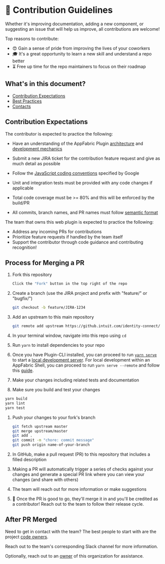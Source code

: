 # 🤝 Contribution Guidelines

Whether it's improving documentation, adding a new component, or suggesting an issue that will help us improve, all contributions are welcome!

Top reasons to contribute:

- 😍 Gain a sense of pride from improving the lives of your coworkers
- 🎓 It's a great opportunity to learn a new skill and understand a repo better
- ⏳ Free up time for the repo maintainers to focus on their roadmap

## What's in this document?

- [Contribution Expectations](#contribution-expectations)
- [Best Practices](#best-practices-for-contributing)
- [Contacts](#contacts)

## Contribution Expectations

The contributor is expected to practice the following:

- Have an understanding of the AppFabric Plugin
  [architecture](https://github.intuit.com/pages/UX-Infra/UX-Infra-Docs/#/Appfabric/Web/concepts)
  and
  [development mechanics](https://github.intuit.com/pages/UX-Infra/UX-Infra-Docs/#/Appfabric/Web/plugin-dev/local_plugin_development)

- Submit a new JIRA ticket for the contribution feature request and give as much detail as possible

- Follow the [JavaScript coding conventions](https://google.github.io/styleguide/jsguide.html)
  specified by Google

- Unit and integration tests must be provided with any code changes if applicable

- Total code coverage must be >= 80% and this will be enforced by the build/PR
- All commits, branch names, and PR names must follow
  [semantic format](https://github.com/semantic-release/semantic-release)

The team that owns this web plugin is expected to practice the following:

- Address any incoming PRs for contributions
- Prioritize feature requests if handled by the team itself
- Support the contributor through code guidance and contributing recognition!

## Process for Merging a PR

1. Fork this repository

   ```sh
   Click the "Fork" button in the top right of the repo
   ```

1. Create a branch (use the JIRA project and prefix with "feature/" or "bugfix/")

   ```sh
   git checkout -b feature/JIRA-1234
   ```

1. Add an upstream to this main repository

   ```sh
   git remote add upstream https://github.intuit.com/identity-connect/partner-cert-dashboard.git
   ```

1. In your terminal window, navigate into this repo using `cd`
1. Run `yarn` to install dependencies to your repo
1. Once you have Plugin-CLI installed, you can proceed to run
   [`yarn serve`](https://github.intuit.com/pages/UX-Infra/plugin-cli/#/README?id=plugin-cli-serve)
   to start a
   [local development server](https://github.intuit.com/pages/UX-Infra/UX-Infra-Docs/#/Appfabric/Web/plugin-dev/local_plugin_development?id=run-your-plugin-using-the-local-development-server).
   For local development within an AppFabric Shell, you can proceed to run `yarn serve --remote` and
   follow this
   [guide](https://github.intuit.com/pages/UX-Infra/UX-Infra-Docs/#/Appfabric/Web/plugin-dev/plugin-dev-new-web-shell?id=to-run-a-local-version-of-a-non-deployed-plugin).
1. Make your changes including related tests and documentation

1. Make sure you build and test your changes

```sh
yarn build
yarn lint
yarn test
```

1. Push your changes to your fork's branch

   ```sh
   git fetch upstream master
   git merge upstream/master
   git add .
   git commit -m "chore: commit message"
   git push origin name-of-your-branch
   ```

1. In GitHub, make a pull request (PR) to this repository that includes a filled description
1. Making a PR will automatically trigger a series of checks against your changes and generate a
   special PR link where you can view your changes (and share with others)
1. The team will reach out for more information or make suggestions
1. 🎉 Once the PR is good to go, they'll merge it in and you'll be credited as a contributor! Reach
   out to the team to follow their release cycle.

## After PR Merged

Need to get in contact with the team? The best people to start with are the project
[code owners](./.github/CODEOWNERS).

Reach out to the team's corresponding Slack channel for more information.

Optionally, reach out to an
[owner](https://github.intuit.com/orgs/identity-connect/people?utf8=%E2%9C%93&query=+role%3Aowner)
of this organization for assistance.
